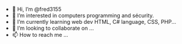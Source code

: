 - 👋 Hi, I’m @fred3155
- 👀 I’m interested in computers programming and sécurity.
- 🌱 I’m currently learning web dev HTML, C# language, CSS, PHP...
- 💞️ I’m looking to collaborate on ...
- 📫 How to reach me ...

<!---
fred3155/fred3155 is a ✨ special ✨ repository because its `README.md` (this file) appears on your GitHub profile.
You can click the Preview link to take a look at your changes.
--->
